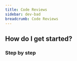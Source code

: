 ```yaml
---
title: Code Reviews
sidebar: dev-bad
breadcrumb: Code Reviews
---
```


## <background>

## How do I get started?

### Step by step
